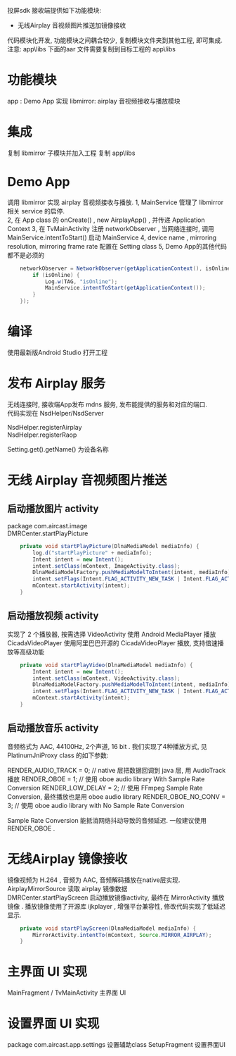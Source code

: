 投屏sdk 接收端提供如下功能模块:
- 无线Airplay 音视频图片推送加镜像接收 
  
代码模块化开发, 功能模块之间耦合较少, 复制模块文件夹到其他工程, 即可集成.    
注意:  app\libs 下面的aar 文件需要复制到目标工程的 app\libs   

# 功能模块
app :           Demo App 实现 
libmirror:      airplay 音视频接收与播放模块

# 集成 
复制 libmirror 子模块并加入工程
复制 app\libs 

# Demo App
调用 libmirror 实现 airplay 音视频接收与播放.
1, MainService 管理了 libmirror 相关 service 的启停.  
2, 在 App class 的 onCreate() , new AirplayApp() , 并传递 Application Context
3, 在 TvMainActivity 注册 networkObserver , 当网络连接时, 调用 MainService.intentToStart() 启动 MainService
4, device name , mirroring resolution, mirroring frame rate 配置在 Setting class
5, Demo App的其他代码都不是必须的

```java
    networkObserver = NetworkObserver(getApplicationContext(), isOnline -> {
        if (isOnline) {
            Log.w(TAG, "isOnline");
            MainService.intentToStart(getApplicationContext());
        }
    });
```        

# 编译
使用最新版Android Studio 打开工程      

# 发布 Airplay 服务
无线连接时, 接收端App发布 mdns 服务,  发布能提供的服务和对应的端口.   
代码实现在 NsdHelper/NsdServer  

NsdHelper.registerAirplay  
NsdHelper.registerRaop

Setting.get().getName() 为设备名称
 
# 无线 Airplay 音视频图片推送 
    
## 启动播放图片 activity
package com.aircast.image      
DMRCenter.startPlayPicture

```java
    private void startPlayPicture(DlnaMediaModel mediaInfo) {
        log.d("startPlayPicture" + mediaInfo);
        Intent intent = new Intent();
        intent.setClass(mContext, ImageActivity.class);
        DlnaMediaModelFactory.pushMediaModelToIntent(intent, mediaInfo);
        intent.setFlags(Intent.FLAG_ACTIVITY_NEW_TASK | Intent.FLAG_ACTIVITY_SINGLE_TOP);
        mContext.startActivity(intent);
    }
```

## 启动播放视频 activity
实现了 2 个播放器, 按需选择
VideoActivity        使用 Android MediaPlayer 播放
CicadaVideoPlayer    使用阿里巴巴开源的 CicadaVideoPlayer 播放, 支持倍速播放等高级功能

```java
    private void startPlayVideo(DlnaMediaModel mediaInfo) {
        Intent intent = new Intent();
        intent.setClass(mContext, VideoActivity.class);
        DlnaMediaModelFactory.pushMediaModelToIntent(intent, mediaInfo);
        intent.setFlags(Intent.FLAG_ACTIVITY_NEW_TASK | Intent.FLAG_ACTIVITY_SINGLE_TOP);
        mContext.startActivity(intent);
    }
```

## 启动播放音乐 activity
音频格式为 AAC, 44100Hz, 2个声道, 16 bit . 
我们实现了4种播放方式, 见 PlatinumJniProxy class 的如下参数: 

RENDER_AUDIO_TRACK = 0;     // native 层把数据回调到 java 层, 用 AudioTrack 播放
RENDER_OBOE = 1;            // 使用 oboe audio library With Sample Rate Conversion
RENDER_LOW_DELAY = 2;       // 使用 FFmpeg Sample Rate Conversion, 最终播放也是用 oboe audio library
RENDER_OBOE_NO_CONV = 3;    // 使用 oboe audio library with No Sample Rate Conversion
 
Sample Rate Conversion 能抵消网络抖动导致的音频延迟. 一般建议使用 RENDER_OBOE .
 

# 无线Airplay 镜像接收 
镜像视频为 H.264 , 音频为 AAC, 音频解码播放在native层实现.  
AirplayMirrorSource         读取 airplay 镜像数据   
DMRCenter.startPlayScreen   启动播放镜像activity, 最终在 MirrorActivity 播放镜像   .
播放镜像使用了开源库 ijkplayer , 增强平台兼容性, 修改代码实现了低延迟显示.

```java
    private void startPlayScreen(DlnaMediaModel mediaInfo) {
        MirrorActivity.intentTo(mContext, Source.MIRROR_AIRPLAY);
    }
```
 
# 主界面 UI 实现
MainFragment / TvMainActivity           主界面 UI    

# 设置界面 UI 实现
package com.aircast.app.settings        设置辅助class
SetupFragment                           设置界面UI

 
